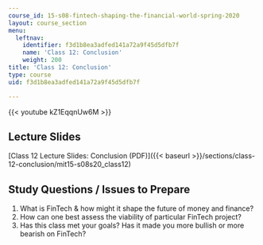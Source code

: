 ```yaml
---
course_id: 15-s08-fintech-shaping-the-financial-world-spring-2020
layout: course_section
menu:
  leftnav:
    identifier: f3d1b8ea3adfed141a72a9f45d5dfb7f
    name: 'Class 12: Conclusion'
    weight: 200
title: 'Class 12: Conclusion'
type: course
uid: f3d1b8ea3adfed141a72a9f45d5dfb7f

---
```


{{< youtube kZ1EqqnUw6M >}}

Lecture Slides
--------------

[Class 12 Lecture Slides: Conclusion (PDF)]({{< baseurl >}}/sections/class-12-conclusion/mit15-s08s20_class12)

Study Questions / Issues to Prepare
-----------------------------------

1.  What is FinTech & how might it shape the future of money and finance?
2.  How can one best assess the viability of particular FinTech project?
3.  Has this class met your goals? Has it made you more bullish or more bearish on FinTech?